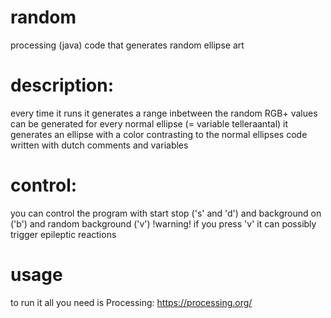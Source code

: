 # random
processing (java) code that generates random ellipse art
# description:
every time it runs it generates a range inbetween the random RGB+ values can be generated
for every normal ellipse (= variable telleraantal) it generates an ellipse with a color contrasting to the normal ellipses
code written with dutch comments and variables

# control:
you can control the program with start stop ('s' and 'd') and background on ('b') and random background ('v') 
!warning! if you press 'v' it can possibly trigger epileptic reactions

# usage
to run it all you need is Processing:
https://processing.org/

